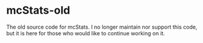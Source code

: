 # mcStats-old
The old source code for mcStats. I no longer maintain nor support this code, but it is here for those who would like to continue working on it.
